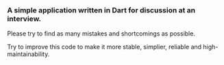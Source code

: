 ### A simple application written in Dart for discussion at an interview.

Please try to find as many mistakes and shortcomings as possible.

Try to improve this code to make it more stable, simplier, reliable
and high-maintainability.